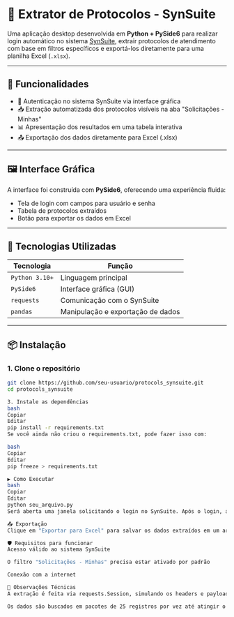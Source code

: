 # 📄 Extrator de Protocolos - SynSuite

Uma aplicação desktop desenvolvida em **Python + PySide6** para realizar login automático no sistema [SynSuite](https://synsuite.teninternet.com.br), extrair protocolos de atendimento com base em filtros específicos e exportá-los diretamente para uma planilha Excel (`.xlsx`).

---

## 🚀 Funcionalidades

- 🧾 Autenticação no sistema SynSuite via interface gráfica
- 📥 Extração automatizada dos protocolos visíveis na aba "Solicitações - Minhas"
- 📊 Apresentação dos resultados em uma tabela interativa
- 📤 Exportação dos dados diretamente para Excel (.xlsx)

---

## 🖼️ Interface Gráfica

A interface foi construída com **PySide6**, oferecendo uma experiência fluida:

- Tela de login com campos para usuário e senha
- Tabela de protocolos extraídos
- Botão para exportar os dados em Excel

---

## 🧰 Tecnologias Utilizadas

| Tecnologia     | Função                             |
|----------------|------------------------------------|
| `Python 3.10+` | Linguagem principal                |
| `PySide6`      | Interface gráfica (GUI)            |
| `requests`     | Comunicação com o SynSuite         |
| `pandas`       | Manipulação e exportação de dados  |

---

## 📦 Instalação

### 1. Clone o repositório

```bash
git clone https://github.com/seu-usuario/protocols_synsuite.git
cd protocols_synsuite

3. Instale as dependências
bash
Copiar
Editar
pip install -r requirements.txt
Se você ainda não criou o requirements.txt, pode fazer isso com:

bash
Copiar
Editar
pip freeze > requirements.txt

▶️ Como Executar
bash
Copiar
Editar
python seu_arquivo.py
Será aberta uma janela solicitando o login no SynSuite. Após o login, a extração é iniciada automaticamente.

📤 Exportação
Clique em "Exportar para Excel" para salvar os dados extraídos em um arquivo .xlsx. Um diálogo de salvamento será aberto para você escolher o local.

🛡️ Requisitos para funcionar
Acesso válido ao sistema SynSuite

O filtro "Solicitações - Minhas" precisa estar ativado por padrão

Conexão com a internet

📌 Observações Técnicas
A extração é feita via requests.Session, simulando os headers e payloads esperados pela interface SynSuite.

Os dados são buscados em pacotes de 25 registros por vez até atingir o limite ou os dados se esgotarem.

